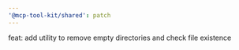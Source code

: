 ```yaml
---
'@mcp-tool-kit/shared': patch
---
```


feat: add utility to remove empty directories and check file existence
